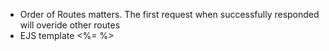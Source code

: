 * Order of Routes matters. The first request when successfully responded will overide other routes
* EJS template <%= %>